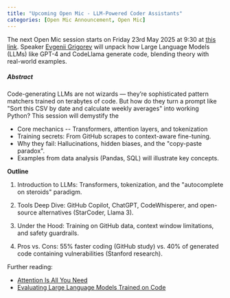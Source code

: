 ```yaml
---
title: "Upcoming Open Mic - LLM-Powered Coder Assistants"
categories: [Open Mic Announcement, Open Mic]
---
```



The next Open Mic session starts on Friday 23rd May 2025 at 9:30 at [this link](https://meet.jit.si/open-mic-kbss). Speaker [Evgenii Grigorev](https://fel.cvut.cz/cs/fakulta/lide/37026-evgenii-grigorev) will unpack how Large Language Models (LLMs) like GPT-4 and CodeLlama generate code, blending theory with real-world examples.

##### Abstract

Code-generating LLMs are not wizards — they’re sophisticated pattern matchers trained on terabytes of code. But how do they turn a prompt like "Sort this CSV by date and calculate weekly averages" into working Python? This session will demystify the 

* Core mechanics -- Transformers, attention layers, and tokenization
* Training secrets: From GitHub scrapes to context-aware fine-tuning.
* Why they fail: Hallucinations, hidden biases, and the "copy-paste paradox".
* Examples from data analysis (Pandas, SQL) will illustrate key concepts.

**Outline**

1. Introduction to LLMs: Transformers, tokenization, and the "autocomplete on steroids" paradigm.

1. Tools Deep Dive: GitHub Copilot, ChatGPT, CodeWhisperer, and open-source alternatives (StarCoder, Llama 3).

1. Under the Hood: Training on GitHub data, context window limitations, and safety guardrails.

1. Pros vs. Cons: 55% faster coding (GitHub study) vs. 40% of generated code containing vulnerabilities (Stanford research).

Further reading:
* [Attention Is All You Need](https://arxiv.org/abs/1706.03762)
* [Evaluating Large Language Models Trained on Code](https://arxiv.org/abs/2107.03374)
